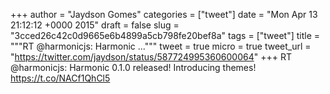 
+++
author = "Jaydson Gomes"
categories = ["tweet"]
date = "Mon Apr 13 21:12:12 +0000 2015"
draft = false
slug = "3cced26c42c0d9665e6b4899a5cb798fe20bef8a"
tags = ["tweet"]
title = """RT @harmonicjs: Harmonic ..."""
tweet = true
micro = true
tweet_url = "https://twitter.com/jaydson/status/587724995360600064"
+++
RT @harmonicjs: Harmonic 0.1.0 released! Introducing themes! https://t.co/NACf1QhCl5
